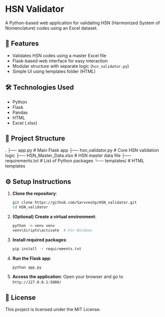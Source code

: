 # HSN Validator

A Python-based web application for validating HSN (Harmonized System of Nomenclature) codes using an Excel dataset.

## 🚀 Features

- Validates HSN codes using a master Excel file
- Flask-based web interface for easy interaction
- Modular structure with separate logic (`hsn_validator.py`)
- Simple UI using templates folder (HTML)

## 🛠️ Technologies Used

- Python
- Flask
- Pandas
- HTML
- Excel (.xlsx)

## 📁 Project Structure
.
├── app.py # Main Flask app
├── hsn_validator.py # Core HSN validation logic
├── HSN_Master_Data.xlsx # HSN master data file
├── requirements.txt # List of Python packages
└── templates/ # HTML templates


## ⚙️ Setup Instructions

1. **Clone the repository**:
   ```bash
   git clone https://github.com/Sarvveshp/HSN_validator.git
   cd HSN_validator

2. **(Optional) Create a virtual environment**:
    ```bash
    python -m venv venv
    venv\Scripts\activate  # For Windows

3. **Install required packages**:
    ```bash
    pip install -r requirements.txt

4. **Run the Flask app**:
    ```bash
    python app.py

5. **Access the application**:
    Open your browser and go to `http://127.0.0.1:5000/`

## 📄 License
This project is licensed under the MIT License.
